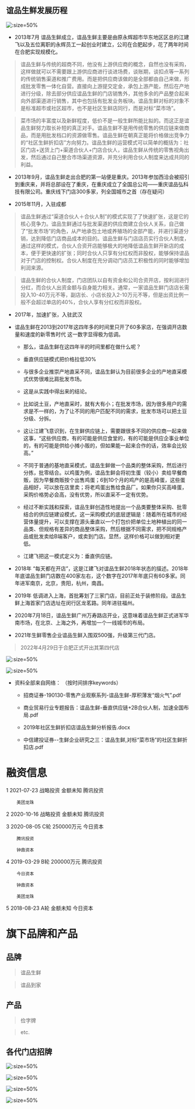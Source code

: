 ## 谊品生鲜发展历程


![](http://hello-meta.xyz//about/谊品全国门店图1.jpeg ':size=50%')

- 2013年7月  谊品生鲜成立，谊品生鲜主要是由原永辉超市华东地区区总的江建飞以及五位离职的永辉员工一起创业时建立，公司在合肥起步，花了两年时间在合肥实现规模化。

> 谊品生鲜与传统的超商不同，他没有上游供应商的概念，自然也没有采购，这样做就可以不需要跟上游供应商进行谈进场费，谈账期，谈扣点等一系列的传统销售渠道和推广费用。而是把供应商该做的是全部都由自己来做，形成批发零售一体化自营。直接向上游提交定金，承包上游产能，然后在产地进行分级，除去部分供应谊品生鲜的门店销售外，其他多余的产品整合起来向外部渠道进行销售，其中也包括有批发业务板块。谊品生鲜对标的对象不是标准超市或社区超市，也不是社区生鲜店同行，而是对标“菜市场”。

> 菜市场的丰富度以及新鲜程度，低价不是一般生鲜所能比拟的。而这正是谊品生鲜努力取长补短的真正对手。谊品生鲜不是用传统零售的供应链来做商品，而是用批发档口的资源做零售。谊品生鲜在朝真正能将价格做出竞争力的“社区生鲜折扣店”方向努力。谊品生鲜的运营模式可以简单的概括为：社区门店+送货上门+渠道合伙人+门店合伙人，谊品生鲜从传统的零售视角出发，然后通过自己整合市场渠道资源，并充分利用合伙人制度来达成共同的利益。

- 2013年9月，谊品生鲜走出合肥的第一站便是重庆。2013年参加西洽会被招引到重庆来，并将总部设在了重庆，在重庆成立了全国总公司——重庆谊品弘科技有限公司。重庆线下门店300多家，列全国城市之首（存在疑问）

- 2015年11月，入驻成都

> 谊品生鲜通过“渠道合伙人＋合伙人制”的模式实现了了快速扩张，这是它的核心竞争力。谊品生鲜通过与批发渠道的供应商建立合伙人关系，自己做了“批发市场”的角色，从产地承包土地或养殖场的全部产能，并进行渠道分销，达到降低门店商品成本的目的。谊品生鲜与门店店员实行合伙人制度，通过这样的模式，合伙人合资开店能够极大的地降低谊品生鲜开新店的成本，便于更快速的扩张；同时合伙人只享有分红权而非股权，能够保持谊品对于门店的控制权。合伙人制度在充分调动门店员工积极性的同时能够增加利润来源。

> 谊品生鲜的合伙人制度，门店团队以自有资金和公司合资开店，按利润进行分红，而合伙人出资金额与自身能力相关。通常，一家谊品生鲜门店店长需投入10-40万元不等，副店长、小店长投入2-10万元不等，但是出资比例一般不会超过单店的40%，合伙人享有分红权而非股权。




- 2017年，加速扩张，入驻武汉

- 谊品生鲜在2013到2017年这四年多的时间里只开了60多家店，在强调开店数量和速度的新零售时代 这一数字显得极为低调。

	- 那么，谊品生鲜在这四年半的时间里都在做什么呢？

	- 垂直供应链模式把价格拉低30%

	- 与很多企业推崇产地直采不同，谊品生鲜认为目前很多企业的产地直采模式优势很难比肩批发市场。

	- 这是从实践中得出来的结论。

	- 比如说土豆，产地直采时，就有大有小；在批发市场，因为很多用户的需求是不一样的，为了让不同的用户匹配不同的需求，批发市场可以把土豆分级、分拆。

	- 这让江建飞意识到，在生鲜供应链上，需要跟很多不同的供应商一起来做这事，“这些供应商，有的可能是供应食堂的，有的可能是供应企事业单位的，有的可能是供给小摊小贩的，但如果能一起来合作的话，效率会比较高。”

	- 不同于普通的基地直采模式，谊品生鲜做一个品类的整体采购，然后进行分拣，批零结合。以鸡蛋为例，谊品生鲜会将初生蛋（较小）卖给早餐商贩，因为早餐商贩按个出售鸡蛋；6到10个月的鸡产的是高峰蛋，这些蛋品相好，可以放在店里卖；将老鸡蛋出售给食品厂。如果你只买高峰蛋，采购价格势必会高，没有优势，所以直采不一定有优势。

	- 经过不断实践和探索，谊品生鲜创造性地提出一个品类要整体采购、批零结合的供应链建设模式，这一采购模式的底层逻辑是：随着所在城市的经营体量提升，可以支撑在源头垂直以一个打包价把单位土地种植出的同一品类、但规格有差异的商品整体采购，然后根据不同需求，把不同规格产品或批发卖给B端客户，或卖到门店。显然，这样价格可以做到相对更低。

	- 江建飞把这一模式定义为：垂直供应链。



- 2018年   “每天都在开店”，这是江建飞对谊品生鲜2018年状态的描述。2018年年底谊品生鲜门店数在400家左右，这个数字在2017年年底只有60多家。同年进军南京，北京，贵阳，杭州，南昌。

- 2019年   低调进入上海，首批筹划了三家门店，目前正处于装修阶段。谊品生鲜上海首家门店选址在闵行区龙茗路。同年进驻福州。

- 2020年7月18日，谊品生鲜广州万寿路店开业，这意味着谊品生鲜正式进军华南市场，在北京、上海之外，再增加一个一线城市的布局。

- 2021年生鲜零售企业谊品生鲜入围双500强，升级第三代门店。

>  2022年4月29日于合肥正式开出其第四代店

![](http://hello-meta.xyz//about/谊品全国门店图2.jpeg ':size=50%')

![](http://hello-meta.xyz//about/谊品发展历程2.png ':size=50%')

- 资料全部来自网络：
（按时间排序keywords）

	- 招商证券-190130-零售产业观察系列-谊品生鲜-厚积薄发“烟火气”.pdf

	- 商业贸易行业专题报告：谊品生鲜-垂直供应链+2B合伙人制，加速全国布局.pdf

	- 2019年社区生鲜折扣店谊品生鲜分析报告.docx

	- 中信建投证券--生鲜企业研究之三：谊品生鲜,对标“菜市场”的社区生鲜折扣店.pdf


# 融资信息

1	2021-07-23	战略投资	金额未知
		腾讯投资

		美团龙珠

2	2020-10-16	战略投资	金额未知
		腾讯投资

3	2020-08-05	C轮	250000万元
		今日资本

		腾讯投资

		钟鼎资本

4	2019-03-29	B轮	200000万元
		腾讯投资

		今日资本

		钟鼎资本

		美团龙珠

5	2018-08-23	A轮	金额未知
		今日资本


# 旗下品牌和产品

## 品牌

> 谊品生鲜

> 谊品到家

## 产品

> 俭字牌

> etc.

## 各代门店招牌

![](http://hello-meta.xyz//about/门头1代.jpeg ':size=50%')

![](http://hello-meta.xyz//about/门头2代.jpeg ':size=50%')

![](http://hello-meta.xyz//about/门头3代.jpeg ':size=50%')

![](http://hello-meta.xyz//about/门头4代.jpeg ':size=50%')
